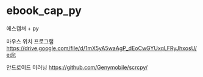 # ebook_cap_py
에스캡쳐 + py 

마우스 위치 프로그램
https://drive.google.com/file/d/1mX5yA5waAgP_dEoCwGYUxqLFRyJhxosU/edit

안드로이드 미러닝
https://github.com/Genymobile/scrcpy/
